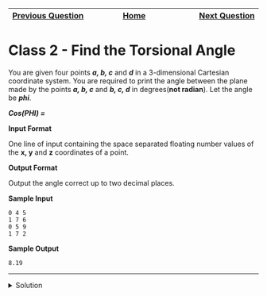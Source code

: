 | <img width=1000>[Previous Question](https://github.com/Kevin-Lago/python-hackerrank-solutions/tree/main/src/)</img> | <img width=1000>[Home](https://github.com/Kevin-Lago/python-hackerrank-solutions)</img> | <img width=1000>[Next Question](https://github.com/Kevin-Lago/python-hackerrank-solutions/tree/main/src/)</img> |
|:---|:---:|---:|

# Class 2 - Find the Torsional Angle

You are given four points ___a, b, c___ and ___d___ in a 3-dimensional Cartesian coordinate system. You are required to print the angle between the plane made by the points ___a, b, c___ and ___b, c, d___ in degrees(__not radian__). Let the angle be ___phi___.

___Cos(PHI) =___

__Input Format__

One line of input containing the space separated floating number values of the __x, y__ and __z__ coordinates of a point.

__Output Format__

Output the angle correct up to two decimal places.

__Sample Input__

```
0 4 5
1 7 6
0 5 9
1 7 2
```

__Sample Output__

```
8.19
```

---

<details><summary>Solution</summary>
    
```python
import math


class Points(object):
    def __init__(self, x, y, z):
        self.x = x
        self.y = y
        self.z = z

    def __sub__(self, no):
        return __class__(self.x - no.x, self.y - no.y, self.z - no.z)

    def dot(self, no):
        return self.x * no.x + self.y * no.y + self.z * no.z

    def cross(self, no):
        return __class__(
            self.y * no.z - self.z * no.y,
            self.z * no.x - self.x * no.z,
            self.x * no.y - self.y * no.x
        )

    def absolute(self):
        return pow((self.x ** 2 + self.y ** 2 + self.z ** 2), 0.5)


if __name__ == '__main__':
    points = list()
    for i in range(4):
        a = list(map(float, input().split()))
        points.append(a)

    a, b, c, d = Points(*points[0]), Points(*points[1]), Points(*points[2]), Points(*points[3])
    x = (b - a).cross(c - b)
    y = (c - b).cross(d - c)
    angle = math.acos(x.dot(y) / (x.absolute() * y.absolute()))

    print("%.2f" % math.degrees(angle))
```
</details>
